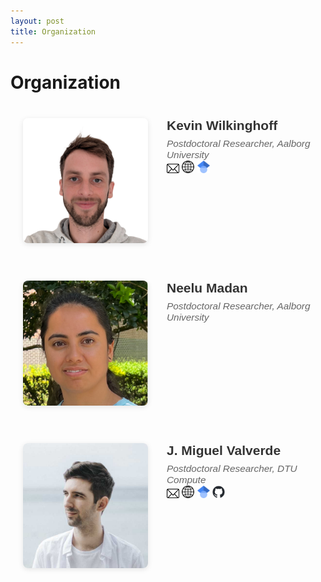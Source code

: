 ```yaml
---
layout: post
title: Organization
---
```


<style>
        .profile-container {
            display: flex;
            align-items: flex-start;
            gap: 30px;
            max-width: 800px;
            margin: 20px auto;
            padding: 20px;
            font-family: Arial, sans-serif;
        }

        .profile-image {
            width: 200px;
            height: 200px;
            object-fit: cover;
            border-radius: 8px;
            box-shadow: 0 2px 8px rgba(0,0,0,0.1);
        }

        .profile-info {
            flex: 1;
        }

        .profile-name {
            font-weight: bold;
            font-size: 1.5em;
            margin: 0 0 8px 0;
            color: #333;
        }

        .profile-links {
            font-style: italic;
            font-size: 1.1em;
            margin: 0 0 15px 0;
        }

        .profile-links img {
            width:20px;
        }

        .profile-affiliation {
            font-style: italic;
            color: #666;
            margin: 0;
            font-size: 1.1em;
        }

        .profile-bio {
            line-height: 1.6;
            color: #444;
            margin: 0;
        }

        /* Responsive design for mobile */
        @media (max-width: 600px) {
            .profile-container {
                flex-direction: column;
                text-align: center;
            }

            .profile-image {
                width: 150px;
                height: 150px;
            }
        }
</style>

<h1>Organization</h1>

<div class="profile-container">
    <img src="assets/img/photos/kevin.png" alt="Miguel Profile picture" class="profile-image">
    <div class="profile-info">
        <h2 class="profile-name">Kevin Wilkinghoff</h2>
        <p class="profile-affiliation">Postdoctoral Researcher, Aalborg University</p>
        <p class="profile-links">
            <a href="mailto:kevin.wilkinghoff@ieee.org"><img src="assets/img/email.png"></a>
            <a href="https://wilkinghoff.com"><img src="assets/img/globe.png"></a>
            <a href="https://scholar.google.de/citations?user=UKE_q8wAAAAJ&hl=en"><img src="assets/img/googlescholar.png"></a>
        </p>
    </div>
</div>

<div class="profile-container">
    <img src="assets/img/photos/neelu.png" alt="Miguel Profile picture" class="profile-image">
    <div class="profile-info">
        <h2 class="profile-name">Neelu Madan</h2>
        <p class="profile-affiliation">Postdoctoral Researcher, Aalborg University</p>
        <!--
        <p class="profile-links">
            <a href=""><img src="assets/img/email.png"></a>
            <a href=""><img src="assets/img/globe.png"></a>
            <a href=""><img src="assets/img/googlescholar.png"></a>
            <a href=""><img src="assets/img/github.png"></a>
        </p>
        -->
    </div>
</div>

<div class="profile-container">
    <img src="assets/img/photos/miguel.jpg" alt="Miguel Profile picture" class="profile-image">
    <div class="profile-info">
        <h2 class="profile-name">J. Miguel Valverde</h2>
        <p class="profile-affiliation">Postdoctoral Researcher, DTU Compute</p>
        <p class="profile-links">
            <a href="mailto:jmvma@dtu.dk"><img src="assets/img/email.png"></a>
            <a href="https://jmlipman.github.io/"><img src="assets/img/globe.png"></a>
            <a href="https://scholar.google.com/citations?user=OPH9yeIAAAAJ&hl=en"><img src="assets/img/googlescholar.png"></a>
            <a href="https://github.com/jmlipman/"><img src="assets/img/github.png"></a>
        </p>
    </div>
</div>
